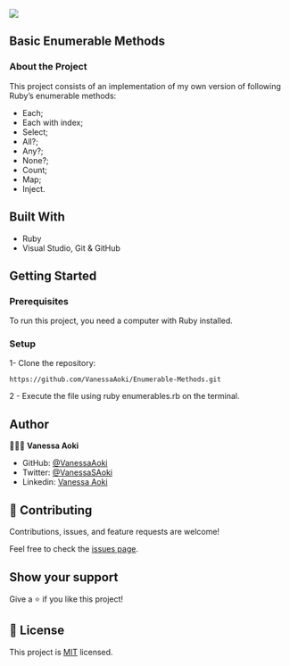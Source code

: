 ![](https://img.shields.io/badge/Microverse-blueviolet)


## Basic Enumerable Methods

### About the Project

This project consists of an implementation of my own version of following Ruby’s enumerable methods:

- Each;
- Each with index;
- Select;
- All?;
- Any?;
- None?;
- Count;
- Map;
- Inject.


## Built With

- Ruby
- Visual Studio, Git & GitHub


## Getting Started

### Prerequisites
To run this project, you need a computer with Ruby installed.

### Setup
1- Clone the repository:
```
https://github.com/VanessaAoki/Enumerable-Methods.git
```
2 - Execute the file using ruby enumerables.rb on the terminal.


## Author

👩🏼‍💻 **Vanessa Aoki**

- GitHub: [@VanessaAoki](https://github.com/VanessaAoki)
- Twitter: [@VanessaSAoki](https://twitter.com/VanessaSAoki)
- Linkedin: [Vanessa Aoki](https://www.linkedin.com/in/vanessasaoki/)


## 🤝 Contributing

Contributions, issues, and feature requests are welcome!

Feel free to check the [issues page](https://github.com/VanessaAoki/Enumerable-Methods/issues).


## Show your support

Give a ⭐️ if you like this project!


## 📝 License

This project is [MIT](./LICENSE) licensed.